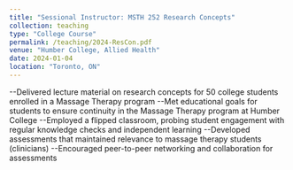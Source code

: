```yaml
---
title: "Sessional Instructor: MSTH 252 Research Concepts"
collection: teaching
type: "College Course"
permalink: /teaching/2024-ResCon.pdf
venue: "Humber College, Allied Health"
date: 2024-01-04
location: "Toronto, ON"
---
```


--Delivered lecture material on research concepts for 50 college students enrolled in a Massage Therapy program
--Met educational goals for students to ensure continuity in the Massage Therapy program at Humber College
--Employed a flipped classroom, probing student engagement with regular knowledge checks and independent learning
--Developed assessments that maintained relevance to massage therapy students (clinicians)
--Encouraged peer-to-peer networking and collaboration for assessments
